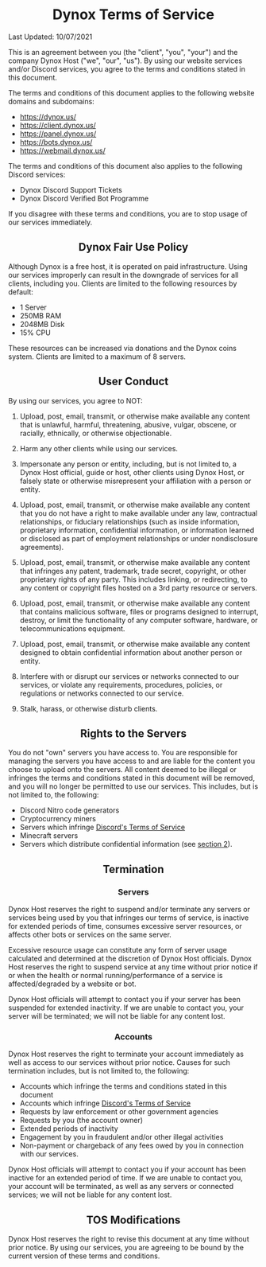 <h1 align="center">Dynox Terms of Service</h1>

Last Updated: 10/07/2021

This is an agreement between you (the "client", "you", "your") and the company Dynox Host ("we", "our", "us"). By using our website services and/or Discord services, you agree to the terms and conditions stated in this document.

The terms and conditions of this document applies to the following website domains and subdomains:
* https://dynox.us/
* https://client.dynox.us/
* https://panel.dynox.us/
* https://bots.dynox.us/
* https://webmail.dynox.us/

The terms and conditions of this document also applies to the following Discord services:
* Dynox Discord Support Tickets
* Dynox Discord Verified Bot Programme

If you disagree with these terms and conditions, you are to stop usage of our services immediately.

<h2 align="center">Dynox Fair Use Policy</h2>

Although Dynox is a free host, it is operated on paid infrastructure. Using our services improperly can result in the downgrade of services for all clients, including you. Clients are limited to the following resources by default:
* 1 Server
* 250MB RAM
* 2048MB Disk
* 15% CPU

These resources can be increased via donations and the Dynox coins system. Clients are limited to a maximum of 8 servers.

<h2 align="center">User Conduct</h2>

By using our services, you agree to NOT:

1. Upload, post, email, transmit, or otherwise make available any content that is unlawful, harmful, threatening, abusive, vulgar, obscene, or racially, ethnically, or otherwise objectionable.

2. Harm any other clients while using our services.

3. Impersonate any person or entity, including, but is not limited to, a Dynox Host official, guide or host, other clients using Dynox Host, or falsely state or otherwise misrepresent your affiliation with a person or entity.

4. Upload, post, email, transmit, or otherwise make available any content that you do not have a right to make available under any law, contractual relationships, or fiduciary relationships (such as inside information, proprietary information, confidential information, or information learned or disclosed as part of employment relationships or under nondisclosure agreements).

5. Upload, post, email, transmit, or otherwise make available any content that infringes any patent, trademark, trade secret, copyright, or other proprietary rights of any party. This includes linking, or redirecting, to any content or copyright files hosted on a 3rd party resource or servers.

6. Upload, post, email, transmit, or otherwise make available any content that contains malicious software, files or programs designed to interrupt, destroy, or limit the functionality of any computer software, hardware, or telecommunications equipment.

7. Upload, post, email, transmit, or otherwise make available any content designed to obtain confidential information about another person or entity.

8. Interfere with or disrupt our services or networks connected to our services, or violate any requirements, procedures, policies, or regulations or networks connected to our service.

9. Stalk, harass, or otherwise disturb clients.

<h2 align="center">Rights to the Servers</h2>

You do not "own" servers you have access to. You are responsible for managing the servers you have access to and are liable for the content you choose to upload onto the servers. All content deemed to be illegal or infringes the terms and conditions stated in this document will be removed, and you will no longer be permitted to use our services. This includes, but is not limited to, the following:
* Discord Nitro code generators
* Cryptocurrency miners
* Servers which infringe [Discord's Terms of Service](https://discord.com/terms)
* Minecraft servers
* Servers which distribute confidential information (see [section 2](#User_Conduct)).

<h2 align="center">Termination</h2>

<h3 align="center">Servers</h3>

Dynox Host reserves the right to suspend and/or terminate any servers or services being used by you that infringes our terms of service, is inactive for extended periods of time, consumes excessive server resources, or affects other bots or services on the same server.

Excessive resource usage can constitute any form of server usage calculated and determined at the discretion of Dynox Host officials. Dynox Host reserves the right to suspend service at any time without prior notice if or when the health or normal running/performance of a service is affected/degraded by a website or bot.

Dynox Host officials will attempt to contact you if your server has been suspended for extended inactivity. If we are unable to contact you, your server will be terminated; we will not be liable for any content lost.

<h3 align="center">Accounts</h3>

Dynox Host reserves the right to terminate your account immediately as well as access to our services without prior notice. Causes for such termination includes, but is not limited to, the following:
* Accounts which infringe the terms and conditions stated in this document
* Accounts which infringe [Discord's Terms of Service](https://discord.com/terms)
* Requests by law enforcement or other government agencies
* Requests by you (the account owner)
* Extended periods of inactivity
* Engagement by you in fraudulent and/or other illegal activities
* Non-payment or chargeback of any fees owed by you in connection with our services.

Dynox Host officials will attempt to contact you if your account has been inactive for an extended period of time. If we are unable to contact you, your account will be terminated, as well as any servers or connected services; we will not be liable for any content lost.

<h2 align="center">TOS Modifications</h2>

Dynox Host reserves the right to revise this document at any time without prior notice. By using our services, you are agreeing to be bound by the current version of these terms and conditions.
